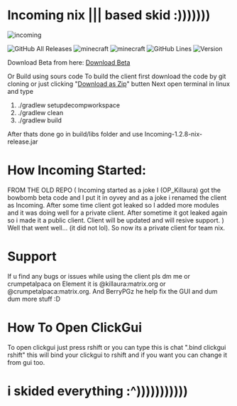 # Incoming nix ||| based skid :)))))))
![incoming](https://user-images.githubusercontent.com/83659309/144625711-f1d1abf1-5583-489a-988f-468e898aa60b.png)

![GitHub All Releases](https://img.shields.io/github/downloads/KillAura7170/Incoming-nix/total?color=red)
![minecraft](https://img.shields.io/badge/Minecraft-1.12.2-red.svg)
![minecraft](https://img.shields.io/badge/Client--Prefix-.-red)
![GitHub Lines](https://img.shields.io/tokei/lines/github.com/KillAura7170/Incoming-nix?color=red)
![Version](https://img.shields.io/badge/version-v1.2.8-nix-red)

Download Beta from here: [Download Beta](https://github.com/KillAura7170/Incoming-nix/releases/tag/v1.2.8-nix-beta)

Or Build using sours code
To build the client first download the code by git cloning or just clicking "[Download as Zip](https://github.com/KillAura7170/Incoming-nix/archive/refs/heads/master.zip)" butten
Next open terminal in linux and type
1) ./gradlew setupdecompworkspace
2) ./gradlew clean
3) ./gradlew build

After thats done go in build/libs folder and use Incoming-1.2.8-nix-release.jar

# How Incoming Started:
FROM THE OLD REPO ( Incoming started as a joke I (OP_Killaura) got the bowbomb beta code and I put it in oyvey and as a joke i renamed the client as Incoming. After some time client got leaked so I added more modules and it was doing well for a private client. After sometime it got leaked again so i made it a public client. Client will be updated and will resive support. ) Well that went well... (it did not lol). So now its a private client for team nix.

# Support
If u find any bugs or issues while using the client pls dm me or crumpetalpaca on Element it is @killaura:matrix.org or @crumpetalpaca:matrix.org. And BerryPGz he help fix the GUI and dum dum more stuff :D

# How To Open ClickGui
To open clickgui just press rshift or you can type this is chat ".bind clickgui rshift" this will bind your clickgui to rshift and if you want you can change it from gui too.

# i skided everything :^)))))))))))
